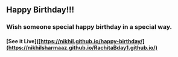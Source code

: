 ## Happy Birthday!!!

### Wish someone special happy birthday in a special way.

#### [See it Live]([https://nikhil.github.io/happy-birthday/](https://nikhilsharmaaz.github.io/RachitaBday1.github.io/)
